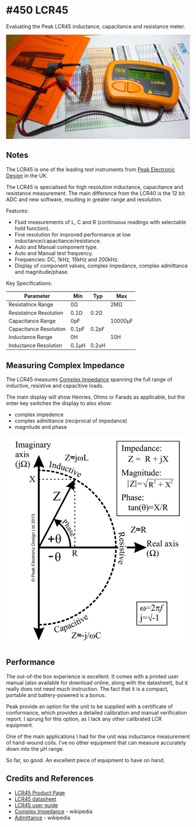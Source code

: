 # #450 LCR45

Evaluating the Peak LCR45 inductance, capacitance and resistance meter.

![Build](./assets/LCR45_build.jpg?raw=true)

## Notes

The LCR45 is one of the leading test instruments from [Peak Electronic Design](https://www.peakelec.co.uk/acatalog/peak-test-instruments.html) in the UK.

The LCR45 is specialised for high resolution inductance, capacitance and resistance measurement.
The main difference from the LCR40 is the 12 bit ADC and new software, resulting in greater range and resolution.

Features:

* Fluid measurements of L, C and R (continuous readings with selectable hold function).
* Fine resolution for improved performance at low inductance/capacitance/resistance.
* Auto and Manual component type.
* Auto and Manual test frequency.
* Frequencies: DC, 1kHz, 15kHz and 200kHz.
* Display of component values, complex impedance, complex admittance and magnitude/phase.


Key Specifications:

| Parameter               | Min   | Typ   | Max |
|-------------------------|-------|-------|-----|
| Resistatnce Range       | 0Ω    |       | 2MΩ |
| Resistatnce Resolution  | 0.1Ω  | 0.2Ω  | |
| Capacitance Range       | 0pF   |       | 10000µF |
| Capacitance Resolution  | 0.1pF | 0.2pF |  |
| Inductance Range        | 0H    |       | 10H |
| Inductance Resolution   | 0.1µH |0.2uH  |  |


## Measuring Complex Impedance

The LCR45 measures [Complex Impedance](https://en.wikipedia.org/wiki/Electrical_impedance#Complex_impedance) spanning the full
range of inductive, resistive and capacitive loads.

The main display will show Henries, Ohms or Farads as applicable, but the enter key switches the display to also show:

* complex impedence
* complex admittance (reciprocal of impedance)
* magnitude and phase

[![complex_impedance](./assets/complex_impedance.jpg?raw=true)](https://www.peakelec.co.uk/acatalog/lcr45-lcr-impedance-meter.html)

## Performance

The out-of-the box experience is excellent. It comes with a printed user manual (also available for download online, along with the datasheet),
but it really does not need much instruction. The fact that it is a compact, portable and battery-powered is a bonus.


Peak provide an option for the unit to be supplied with a certificate of conformance, which provides a detailed calibration and manual verification report.
I sprung for this option, as I lack any other calibrated LCR equipment.

One of the main applications I had for the unit was inductance measurement of hand-wound coils. I've no other equipment that can measure accurately
down into the µH range.

So far, so good. An excellent piece of equipment to have on hand.

## Credits and References

* [LCR45 Product Page](https://www.peakelec.co.uk/acatalog/lcr45-lcr-impedance-meter.html)
* [LCR45 datasheet](http://www.peakelec.co.uk/downloads/lcr45-datasheet-en.pdf)
* [LCR45 user guide](http://www.peakelec.co.uk/downloads/lcr45-userguide-en.pdf)
* [Complex Impedance](https://en.wikipedia.org/wiki/Electrical_impedance#Complex_impedance) - wikipedia
* [Admittance](https://en.wikipedia.org/wiki/Admittance) - wikipedia

